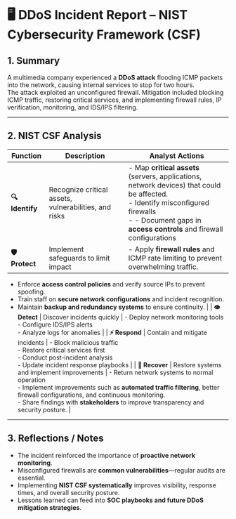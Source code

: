 # 🖥️ DDoS Incident Report – NIST Cybersecurity Framework (CSF)

## **1. Summary**

A multimedia company experienced a **DDoS attack** flooding ICMP packets into the network, causing internal services to stop for two hours.  
The attack exploited an unconfigured firewall. Mitigation included blocking ICMP traffic, restoring critical services, and implementing firewall rules, IP verification, monitoring, and IDS/IPS filtering.

---

## **2. NIST CSF Analysis**

| Function        | Description                                           | Analyst Actions                                                                                                                                                                                          |
| --------------- | ----------------------------------------------------- | -------------------------------------------------------------------------------------------------------------------------------------------------------------------------------------------------------- |
| **🔍 Identify** | Recognize critical assets, vulnerabilities, and risks | - Map **critical assets** (servers, applications, network devices) that could be affected.<br>- Identify misconfigured firewalls<br>- - Document gaps in **access controls** and firewall configurations |
| **🛡️ Protect**  | Implement safeguards to limit impact                  | - Apply **firewall rules** and ICMP rate limiting to prevent overwhelming traffic.                                                                                                                       |

- Enforce **access control policies** and verify source IPs to prevent spoofing.
- Train staff on **secure network configurations** and incident recognition.
- Maintain **backup and redundancy systems** to ensure continuity. |
  | **👁️ Detect** | Discover incidents quickly | - Deploy network monitoring tools<br>- Configure IDS/IPS alerts<br>- Analyze logs for anomalies |
  | **⚡ Respond** | Contain and mitigate incidents | - Block malicious traffic<br>- Restore critical services first<br>- Conduct post-incident analysis<br>- Update incident response playbooks |
  | **🔄 Recover** | Restore systems and implement improvements | - Return network systems to normal operation<br>- Implement improvements such as **automated traffic filtering**, better firewall configurations, and continuous monitoring.<br>- Share findings with **stakeholders** to improve transparency and security posture. |

---

## **3. Reflections / Notes**

- The incident reinforced the importance of **proactive network monitoring**.
- Misconfigured firewalls are **common vulnerabilities**—regular audits are essential.
- Implementing **NIST CSF systematically** improves visibility, response times, and overall security posture.
- Lessons learned can feed into **SOC playbooks and future DDoS mitigation strategies**.
